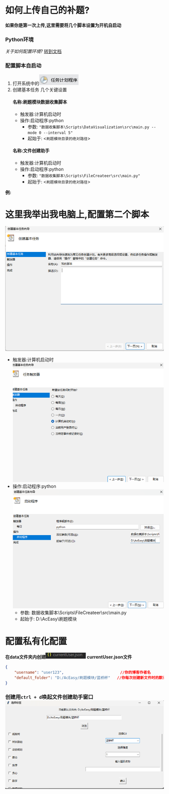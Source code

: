 # 如何上传自己的补题?
**如果你是第一次上传,这里需要将几个脚本设置为开机自启动**

###  Python环境
*关于如何配置环境?*
[转到文档](../数据收集脚本/README.md)
### 配置脚本自启动
1. 打开系统中的![img_1.png](img_1.png)
2. 创建基本任务
    几个关键设置
    #### 名称:刷题模块数据收集脚本
    - 触发器:计算机启动时
    - 操作:启动程序:python
      - 参数: `"数据收集脚本\Scripts\DataVisualization\src\main.py --mode 0 --interval 5"`
      - 起始于: <`刷题模块目录的绝对路径`>
    #### 名称:文件创建助手
    - 触发器:计算机启动时
    - 操作:启动程序:python
      - 参数: `"数据收集脚本\Scripts\FileCreateer\src\main.py"`
      - 起始于: <`刷题模块目录的绝对路径`>

**例:** 

# **这里我举出我电脑上,配置第二个脚本**

![img_2.png](img_2.png)
- 触发器:计算机启动时![alt text](image.png)
- 操作:启动程序:python ![alt text](image-1.png)
  - 参数: 数据收集脚本\Scripts\FileCreateer\src\main.py
  - 起始于: D:\AcEasy\刷题模块

# 配置私有化配置
**在data文件夹内创建![alt text](image-2.png) currentUser.json文件**
```json
{
    "username": "user123",                         //你的博客作者名
    "default_folder": "D:/AcEasy/刷题模块/蓝桥杯"   //你每次创建新文件时的默认文件夹目录
}
```
### 创建用`ctrl + d`唤起文件创建助手窗口![alt text](image-3.png)